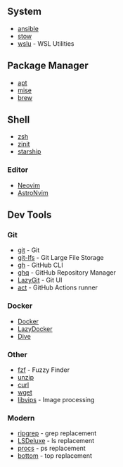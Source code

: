 
## System

- [ansible](https://docs.ansible.com/ansible/latest/installation_guide/intro_installation.html)
- [stow](https://www.gnu.org/software/stow/manual/stow.html)
- [wslu](https://github.com/wslutilities/wslu) - WSL Utilities

## Package Manager

- [apt](https://ubuntu.com/server/docs/package-management)
- [mise](https://mise.jdx.dev/dev-tools/)
- [brew](https://brew.sh/)

## Shell

- [zsh](https://zsh.sourceforge.io/Guide/zshguide01.html)
- [zinit](https://github.com/zdharma-continuum/zinit)
- [starship](https://starship.rs/guide/#%F0%9F%9A%80-installation)

### Editor

- [Neovim](https://github.com/neovim/neovim)
- [AstroNvim](https://github.com/AstroNvim/AstroNvim)

## Dev Tools

### Git

- [git](https://git-scm.com/book/en/v2/Getting-Started-Installing-Git) - Git
- [git-lfs](https://github.com/git-lfs/git-lfs/wiki/Installation) - Git Large File Storage
- [gh](https://github.com/cli/cli) - GitHub CLI
- [ghq](https://github.com/x-motemen/ghq) - GitHub Repository Manager
- [LazyGit](https://github.com/jesseduffield/lazygit) - Git UI
- [act](https://github.com/nektos/act) - GitHub Actions runner

### Docker

- [Docker](https://docs.docker.com/engine/install/ubuntu/)
- [LazyDocker](https://github.com/jesseduffield/lazydocker)
- [Dive](https://github.com/wagoodman/dive)

### Other

- [fzf](https://github.com/junegunn/fzf) - Fuzzy Finder
- [unzip](https://www.gnu.org/software/unzip/)
- [curl](https://curl.se/docs/install.html)
- [wget](https://www.gnu.org/software/wget/manual/wget.html)
- [libvips](https://github.com/libvips/libvips/wiki/Build-for-Ubuntu) - Image processing

### Modern

- [ripgrep](https://github.com/BurntSushi/ripgrep) - grep replacement
- [LSDeluxe](https://github.com/Peltoche/lsd) - ls replacement
- [procs](https://github.com/dalance/procs) - ps replacement
- [bottom](https://github.com/ClementNerma/bottom) - top replacement
